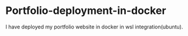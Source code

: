 # Portfolio-deployment-in-docker
I have deployed my portfolio website in docker in wsl integration(ubuntu).
